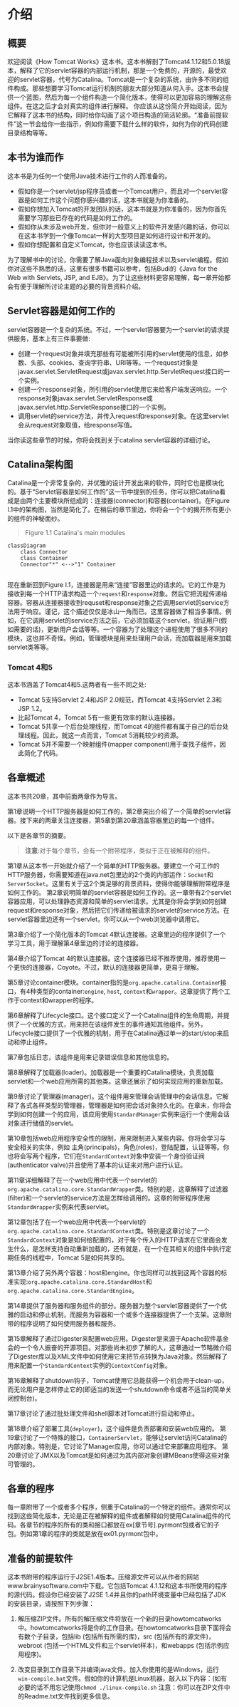 # 介绍


## 概要

欢迎阅读《How Tomcat Works》这本书。这本书解剖了Tomcat4.1.12和5.0.18版本，解释了它的servlet容器的内部运行机制，那是一个免费的，开源的，最受欢迎的servlet容器，代号为Catalina。Tomcat是一个复杂的系统，由许多不同的组件构成。那些想要学习Tomcat运行机制的朋友大部分知道从何入手。这本书会提供一个蓝图，然后为每一个组件构造一个简化版本，使得可以更加容易的理解这些组件。在这之后才会对真实的组件进行解释。 你应该从这份简介开始阅读，因为它解释了这本书的结构，同时给你勾画了这个项目构造的简洁轮廓。“准备前提软件”这一节会给你一些指示，例如你需要下载什么样的软件，如何为你的代码创建目录结构等等。

## 本书为谁而作

这本书是为任何一个使用Java技术进行工作的人而准备的。

* 假如你是一个servlet/jsp程序员或者一个Tomcat用户，而且对一个servlet容器是如何工作这个问题你感兴趣的话，这本书就是为你准备的。
* 假如你想加入Tomcat的开发团队的话，这本书就是为你准备的，因为你首先需要学习那些已存在的代码是如何工作的。
* 假如你从未涉及web开发，但你对一般意义上的软件开发感兴趣的话，你可以在这本书学到一个像Tomcat一样的大型项目是如何进行设计和开发的。
* 假如你想配置和自定义Tomcat，你也应该读读这本书。



为了理解书中的讨论，你需要了解Java面向对象编程技术以及servlet编程。假如你对这些不熟悉的话，这里有很多书籍可以参考，包括Budi的《Java for the Web with Servlets, JSP, and EJB》。为了让这些材料更容易理解，每一章开始都会有便于理解所讨论主题的必要的背景资料介绍。

## Servlet容器是如何工作的

servlet容器是一个复杂的系统。不过，一个servlet容器要为一个servlet的请求提供服务，基本上有三件事要做:

* 创建一个request对象并填充那些有可能被所引用的servlet使用的信息，如参数、头部、cookies、查询字符串、URI等等。一个request对象是javax.servlet.ServletRequest或javax.servlet.http.ServletRequest接口的一个实例。
* 创建一个response对象，所引用的servlet使用它来给客户端发送响应。一个response对象javax.servlet.ServletResponse或javax.servlet.http.ServletResponse接口的一个实例。
*  调用servlet的service方法，并传入request和response对象。在这里servlet会从request对象取值，给response写值。



当你读这些章节的时候，你将会找到关于catalina servlet容器的详细讨论。

## Catalina架构图

Catalina是一个非常复杂的，并优雅的设计开发出来的软件，同时它也是模块化的。基于“Servlet容器是如何工作的”这一节中提到的任务，你可以把Catalina看成是由两个主要模块所组成的：连接器(connector)和容器(container)。在Figure I.1中的架构图，当然是简化了。在稍后的章节里边，你将会一个个的揭开所有更小的组件的神秘面纱。

> Figure 1.1 Catalina's main modules

```mermaid
classDiagram
    class Connector
    class Container
    Connector"*" <-->"1" Container
   
```

现在重新回到Figure I.1，连接器是用来“连接”容器里边的请求的。它的工作是为接收到每一个HTTP请求构造一个`request`和`response`对象。然后它把流程传递给容器。容器从连接器接收到requset和response对象之后调用servlet的service方法用于响应。谨记，这个描述仅仅是冰山一角而已。这里容器做了相当多事情。例如，在它调用servlet的service方法之前，它必须加载这个servlet，验证用户(假如需要的话)，更新用户会话等等。一个容器为了处理这个进程使用了很多不同的模块，这也并不奇怪。例如，管理模块是用来处理用户会话，而加载器是用来加载servlet类等等。

### Tomcat 4和5

这本书涵盖了Tomcat4和5.这两者有一些不同之处:

* Tomcat 5支持Servlet 2.4和JSP 2.0规范，而Tomcat 4支持Servlet 2.3和JSP 1.2。
* 比起Tomcat 4，Tomcat 5有一些更有效率的默认连接器。
* Tomcat 5共享一个后台处理线程，而Tomcat 4的组件都有属于自己的后台处理线程。因此，就这一点而言，Tomcat 5消耗较少的资源。
*  Tomcat 5并不需要一个映射组件(mapper component)用于查找子组件，因此简化了代码。



## 各章概述

这本书共20章，其中前面两章作为导言。

第1章说明一个HTTP服务器是如何工作的，第2章突出介绍了一个简单的servlet容器。接下来的两章关注连接器，第5章到第20章涵盖容器里边的每一个组件。

以下是各章节的摘要。

> **注意**:对于每个章节，会有一个附带程序，类似于正在被解释的组件。 

第1章从这本书一开始就介绍了一个简单的HTTP服务器。要建立一个可工作的HTTP服务器，你需要知道在java.net包里边的2个类的内部运作：`Socket`和`ServerSocket`。这里有关于这2个类足够的背景资料，使得你能够理解附带程序是如何工作的。
第2章说明简单的servlet容器是如何工作的。这一章带有2个servlet容器应用，可以处理静态资源和简单的servlet请求。尤其是你将会学到如何创建request和response对象，然后把它们传递给被请求的servlet的service方法。在servlet容器里边还有一个servlet，你可以从一个web浏览器中调用它。

第3章介绍了一个简化版本的Tomcat 4默认连接器。这章里边的程序提供了一个学习工具，用于理解第4章里边的讨论的连接器。 

第4章介绍了Tomcat 4的默认连接器。这个连接器已经不推荐使用，推荐使用一个更快的连接器，Coyote。不过，默认的连接器更简单，更易于理解。 

第5章讨论container模块。container指的是`org.apache.catalina.Containe`r接口，有4种类型的container:`engine`, `host`, `context`和`wrapper`。这章提供了两个工作于context和wrapper的程序。 

第6章解释了Lifecycle接口。这个接口定义了一个Catalina组件的生命周期，并提供了一个优雅的方式，用来把在该组件发生的事件通知其他组件。另外，Lifecycle接口提供了一个优雅的机制，用于在Catalina通过单一的start/stop来启动和停止组件。

第7章包括日志，该组件是用来记录错误信息和其他信息的。

第8章解释了加载器(loader)。加载器是一个重要的Catalina模块，负责加载servlet和一个web应用所需的其他类。这章还展示了如何实现应用的重新加载。 

第9章讨论了管理器(manager)。这个组件用来管理会话管理中的会话信息。它解释了各式各样类型的管理器，管理器是如何把会话对象持久化的。在章末，你将会学到如何创建一个的应用，该应用使用`StandardManager`实例来运行一个使用会话对象进行储值的servlet。

 第10章包括web应用程序安全性的限制，用来限制进入某些内容。你将会学习与安全相关的实体，例如 主角(principals)，角色(roles)，登陆配置，认证等等。你也将会写两个程序，它们在`StandardContext`对象中安装一个身份验证阀(authenticator valve)并且使用了基本的认证来对用户进行认证。 

第11章详细解释了在一个web应用中代表一个servlet的`org.apache.catalina.core.StandardWrapper`类。特别的是，这章解释了过滤器(filter)和一个servlet的service方法是怎样给调用的。这章的附带程序使用`StandardWrapper`实例来代表servlet。 

第12章包括了在一个web应用中代表一个servlet的`org.apache.catalina.core.StandardContext`类。特别是这章讨论了一个`StandardContext`对象是如何给配置的，对于每个传入的HTTP请求在它里面会发生什么，是怎样支持自动重新加载的，还有就是，在一个在其相关的组件中执行定期任务的线程中，Tomcat 5是如何共享的。 

第13章介绍了另外两个容器：host和engine。你也同样可以找到这两个容器的标准实现:`org.apache.catalina.core.StandardHost`和`org.apache.catalina.core.StandardEngine`。 

第14章提供了服务器和服务组件的部分。服务器为整个servlet容器提供了一个优雅的启动和停止机制，而服务为容器和一个或多个连接器提供了一个支架。这章附带的程序说明了如何使用服务器和服务。 

第15章解释了通过Digester来配置web应用。Digester是来源于Apache软件基金会的一个令人振奋的开源项目。对那些尚未初步了解的人，这章通过一节略微介绍了Digester库以及XML文件中如何使用它来把节点转换为Java对象。然后解释了用来配置一个`StandardContext`实例的`ContextConfig`对象。 

第16章解释了shutdown钩子，Tomcat使用它总能获得一个机会用于clean-up，而无论用户是怎样停止它的(即适当的发送一个shutdown命令或者不适当的简单关闭控制台)。 

第17章讨论了通过批处理文件和shell脚本对Tomcat进行启动和停止。 

第18章介绍了部署工具(`deployer`)，这个组件是负责部署和安装web应用的。
第19章讨论了一个特殊的接口，`ContainerServlet`，能够让servlet访问Catalina的内部对象。特别是，它讨论了Manager应用，你可以通过它来部署应用程序。 第20章讨论了JMX以及Tomcat是如何通过为其内部对象创建MBeans使得这些对象可管理的。

## 各章的程序

每一章附带了一个或者多个程序，侧重于Catalina的一个特定的组件。通常你可以找到这些简化版本，无论是正在被解释的组件或者解释如何使用Catalina组件的代码。各章节的程序的所有的类和接口都放在ex[章节号].pyrmont包或者它的子包。例如第1章的程序的类就是放在ex01.pyrmont包中。

## 准备的前提软件

这本书附带的程序运行于J2SE1.4版本。压缩源文件可以从作者的网站www.brainysoftware.com中下载。它包括Tomcat 4.1.12和这本书所使用的程序的源代码。假设你已经安装了J2SE 1.4并且你的path环境变量中已经包括了JDK的安装目录，请按照下列步骤：

1. 解压缩ZIP文件。所有的解压缩文件将放在一个新的目录howtomcatworks中。howtomcatworks将是你的工作目录。在howtomcatworks目录下面将会有数个子目录，包括lib (包括所有所需的库)，src (包括所有的源文件)，webroot (包括一个HTML文件和三个servlet样本)，和webapps (包括示例应用程序)。

2. 改变目录到工作目录下并编译java文件。加入你使用的是Windows，运行`win-compile.bat`文件。假如你的计算机是Linux机器，敲入以下内容：(如有必要的话不用忘记使用`chmod ./linux-compile.sh` 注意：你可以在ZIP文件中的Readme.txt文件找到更多信息。